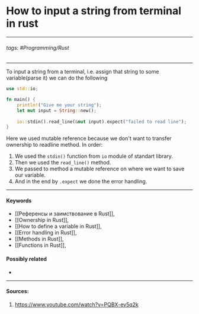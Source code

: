 # How to input a string from terminal in rust
***
###### tags: #Programming/Rust 
***
To input a string from a terminal, i.e. assign that string to some variable(parse it) we can do the following
```rust
use std::io;

fn main() {
	println!("Give me your string");
	let mut input = String::new();
	
	io::stdin().read_line(&mut input).expect("failed to read line");
}
```
Here we used mutable reference because we don't want to transfer ownership to readline method.
In order:
1. We used the `stdin()` function from `io` module of standart library.
2. Then we used the `read_line()` method.
3. We passed to method a mutable reference on where we want to save our variable.
4. And in the end by `.expect` we done the error handling.
***
#### Keywords
- [[Референсы и заимствование в Rust]],
- [[Ownership in Rust]],
- [[How to define a variable in Rust]],
- [[Error handling in Rust]],
- [[Methods in Rust]],
- [[Functions in Rust]],
#### Possibly related
- 
***
#### Sources:
1. https://www.youtube.com/watch?v=PQBX-ev5q2k